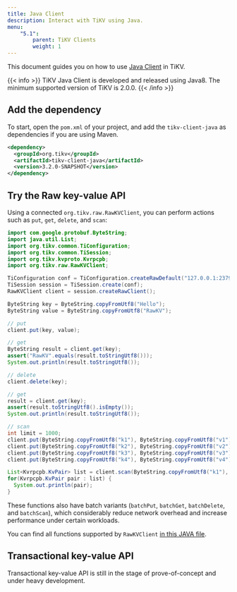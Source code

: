 ```yaml
---
title: Java Client
description: Interact with TiKV using Java.
menu:
    "5.1":
        parent: TiKV Clients
        weight: 1
---
```


This document guides you on how to use [Java Client](https://github.com/tikv/client-java) in TiKV.

{{< info >}}
TiKV Java Client is developed and released using Java8. The minimum supported version of TiKV is 2.0.0.
{{< /info >}}

## Add the dependency

To start, open the `pom.xml` of your project, and add the `tikv-client-java` as dependencies if you are using Maven.

```xml
<dependency>
  <groupId>org.tikv</groupId>
  <artifactId>tikv-client-java</artifactId>
  <version>3.2.0-SNAPSHOT</version>
</dependency>
```

## Try the Raw key-value API

Using a connected `org.tikv.raw.RawKVClient`, you can perform actions such as `put`, `get`, `delete`, and `scan`:

```java
import com.google.protobuf.ByteString;
import java.util.List;
import org.tikv.common.TiConfiguration;
import org.tikv.common.TiSession;
import org.tikv.kvproto.Kvrpcpb;
import org.tikv.raw.RawKVClient;

TiConfiguration conf = TiConfiguration.createRawDefault("127.0.0.1:2379");
TiSession session = TiSession.create(conf);
RawKVClient client = session.createRawClient();

ByteString key = ByteString.copyFromUtf8("Hello");
ByteString value = ByteString.copyFromUtf8("RawKV");

// put
client.put(key, value);

// get
ByteString result = client.get(key);
assert("RawKV".equals(result.toStringUtf8()));
System.out.println(result.toStringUtf8());

// delete
client.delete(key);

// get
result = client.get(key);
assert(result.toStringUtf8().isEmpty());
System.out.println(result.toStringUtf8());

// scan
int limit = 1000;
client.put(ByteString.copyFromUtf8("k1"), ByteString.copyFromUtf8("v1"));
client.put(ByteString.copyFromUtf8("k2"), ByteString.copyFromUtf8("v2"));
client.put(ByteString.copyFromUtf8("k3"), ByteString.copyFromUtf8("v3"));
client.put(ByteString.copyFromUtf8("k4"), ByteString.copyFromUtf8("v4"));

List<Kvrpcpb.KvPair> list = client.scan(ByteString.copyFromUtf8("k1"), ByteString.copyFromUtf8("k5"), limit);
for(Kvrpcpb.KvPair pair : list) {
  System.out.println(pair);
}
```

These functions also have batch variants (`batchPut`, `batchGet`, `batchDelete`, and `batchScan`), which considerably reduce network overhead and increase performance under certain workloads.

You can find all functions supported by `RawKVClient` [in this JAVA file](https://github.com/tikv/client-java/blob/master/src/main/java/org/tikv/raw/RawKVClient.java).

## Transactional key-value API

Transactional key-value API is still in the stage of prove-of-concept and under heavy development.
